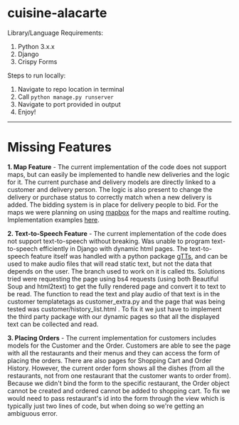 # cuisine-alacarte

Library/Language Requirements:
1. Python 3.x.x
2. Django
3. Crispy Forms

Steps to run locally:
1. Navigate to repo location in terminal
1. Call `python manage.py runserver`
2. Navigate to port provided in output
3. Enjoy!

***
# Missing Features

**1. Map Feature** - 
The current implementation of the code does not support maps, but can easily be implemented to handle new deliveries and the logic for it. The current purchase and delivery models are directly linked to a customer and delivery person. The logic is also present to change the delivery or purchase status to correctly match when a new delivery is added. The bidding system is in place for delivery people to bid. For the maps we were planning on using [mapbox](https://www.mapbox.com) for the maps and realtime routing. Implementation examples [here](https://www.fullstackpython.com/blog/maps-django-web-applications-projects-mapbox.html).

**2. Text-to-Speech Feature** -
The current implementation of the code does not support text-to-speech without breaking. Was unable to program text-to-speech efficiently in Django with dynamic html pages. The text-to-speech feature itself was handled with a python package [gTTs](https://pypi.org/project/gTTS/), and can be used to make audio files that will read static text, but not the data that depends on the user. The branch used to work on it is called tts. Solutions tried were requesting the page using bs4 requests (using both Beautiful Soup and html2text) to get the fully rendered page and convert it to text to be read. The function to read the text and play audio of that text is in the customer templatetags as customer_extra.py and the page that was being tested was customer/history_list.html . To fix it we just have to implement the third party package with our dynamic pages so that all the displayed text can be collected and read.

**3. Placing Orders** -
The current implementation for customers includes models for the Customer and the Order. Customers are able to see the page with all the restaurants and their menus and they can access the form of placing the orders. There are also pages for Shopping Cart and Order History. However, the current order form shows all the dishes (from all the restaurants, not from one restaurant that the customer wants to order from). Because we didn't bind the form to the specific restaurant, the Order object cannot be created and ordered cannot be added to shopping cart. To fix we would need to pass restaurant's id into the form through the view which is typically just two lines of code, but when doing so we're getting an ambiguous error. 
